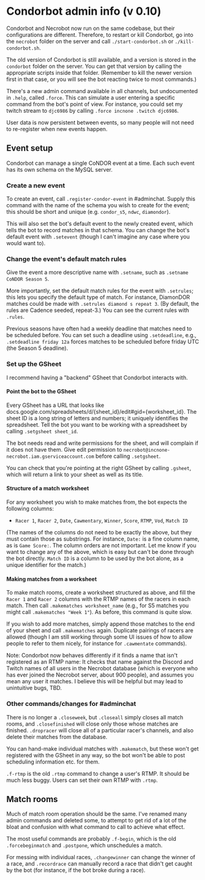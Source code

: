 # Condorbot admin info (v 0.10)

Condorbot and Necrobot now run on the same codebase, but their configurations are different. Therefore, to 
restart or kill Condorbot, go into the `necrobot` folder on the server and call `./start-condorbot.sh` or
`./kill-condorbot.sh`.

The old version of Condorbot is still available, and a version is stored in the `condorbot` folder on the
server. You can get that version by calling the appropriate scripts inside that folder. (Remember to kill
the newer version first in that case, or you will see the bot reacting twice to most commands.)

There's a new admin command available in all channels, but undocumented in `.help`, called `.force`. This
can simulate a user entering a specific command from the bot's point of view. For instance, you could set
my twitch stream to `djc6986` by calling `.force incnone .twitch djc6986`.

User data is now persistent between events, so many people will not need to re-register when new events
happen.

## Event setup

Condorbot can manage a single CoNDOR event at a time. Each such event has its own schema on the MySQL server.

### Create a new event

To create an event, call `.register-condor-event` in #adminchat. Supply this command with the name of the
schema you wish to create for the event; this should be short and unique (e.g. `condor_s5`, `ndwc`, 
`diamondor`). 

This will also set the bot's default event to the newly created event, which tells the bot to record matches
in that schema. You can change the bot's default event with `.setevent` (though I can't imagine any case where
you would want to).

### Change the event's default match rules

Give the event a more descriptive name with `.setname`, such as `.setname CoNDOR Season 5`. 

More importantly, set the default match rules for the event with `.setrules`; this lets you specify the 
default type of match. For instance, DiamonDOR matches could be made with `.setrules diamond s repeat 3`. 
(By default, the rules are Cadence seeded, repeat-3.) You can see the current rules with `.rules`.

Previous seasons have often had a weekly deadline that matches need to be scheduled before. You can set
such a deadline using `.setdeadline`, e.g., `.setdeadline friday 12a` forces matches to be scheduled before
friday UTC (the Season 5 deadline).

### Set up the GSheet

I recommend having a "backend" GSheet that Condorbot interacts with. 

#### Point the bot to the GSheet

Every GSheet has a URL that looks like docs.google.com/spreadsheets/d/{sheet_id}/edit#gid={worksheet_id}. The
sheet ID is a long string of letters and numbers; it uniquely identifies the spreadsheet. Tell the bot you want
to be working with a spreadsheet by calling `.setgsheet sheet_id`. 

The bot needs read and write permissions for the sheet, and will complain if it does not have them. Give edit
permission to `necrobot@incnone-necrobot.iam.gserviceaccount.com` before calling `.setgsheet`.

You can check that you're pointing at the right GSheet by calling `.gsheet`, which will return a link to your
sheet as well as its title.

#### Structure of a match worksheet

For any worksheet you wish to make matches from, the bot expects the following columns:

- `Racer 1`, `Racer 2`, `Date`, `Cawmentary`, `Winner`, `Score`, `RTMP`, `Vod`, `Match ID`

(The names of the columns do not need to be exactly the above, but they must contain those as substrings. For 
instance, `Date:` is a fine column name, as is `Game Score:`. The column orders are not important. Let me know 
if you want to change any of the above, which is easy but can't be done through the bot directly. `Match ID` 
is a column to be used by the bot alone, as a unique identifier for the match.)

#### Making matches from a worksheet

To make match rooms, create a worksheet structured as above, and fill the `Racer 1` and `Racer 2` columns
with the RTMP names of the racers in each match. Then call `.makematches worksheet_name` (e.g., for S5 
matches you might call `.makematches "Week 1"`). As before, this command is quite slow.

If you wish to add more matches, simply append those matches to the end of your sheet and call `.makematches`
again. Duplicate pairings of racers are allowed (though I am still working through some UI issues of how to
allow people to refer to them nicely, for instance for `.cawmentate` commands).

Note: Condorbot now behaves differently if it finds a name that isn't registered as an RTMP name: It checks 
that name against the Discord and Twitch names of all users in the Necrobot database (which is everyone who
has ever joined the Necrobot server, about 900 people), and assumes you mean any user it matches. I believe
this will be helpful but may lead to unintuitive bugs, TBD.

### Other commands/changes for #adminchat

There is no longer a `.closeweek`, but `.closeall` simply closes all match rooms, and `.closefinished` will
close only those whose matches are finished. `.dropracer` will close all of a particular racer's channels, and
also delete their matches from the database.

You can hand-make individual matches with `.makematch`, but these won't get registered with the GSheet in any
way, so the bot won't be able to post scheduling information etc. for them.

`.f-rtmp` is the old `.rtmp` command to change a user's RTMP. It should be much less buggy. Users can set their
own RTMP with `.rtmp`.

## Match rooms

Much of match room operation should be the same. I've renamed many admin commands and deleted some, to attempt
to get rid of a lot of the bloat and confusion with what command to call to achieve what effect.

The most useful commands are probably `.f-begin`, which is the old `.forcebeginmatch` and `.postpone`, which
unschedules a match.

For messing with individual races, `.changewinner` can change the winner of a race, and `.recordrace` can
manually record a race that didn't get caught by the bot (for instance, if the bot broke during a race).
